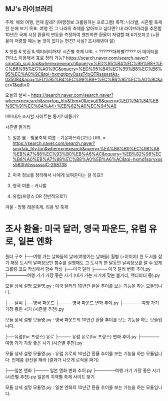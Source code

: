 ## MJ's 라이브러리

주제: 해외 여행, 언제 갈래? (여행정보 크롤링하는 프로그램)
목적: 나라별, 시즌별 축제 한 눈에 보기
목표: 여행 전 그 나라의 축제를 알아보고 싶다면?
내 라이브러리를 추천함
10년간 국제 시장 환율의 변동을 측정하여 웬만하면 
환율이 저렴할 때 #가보자고 
(+환율이 저렴할 때는 놀 것이 없다는 편견? 사실? 조사해봐야 앎)

& 핫플 & 맛집 & 액티비티까지!
시즌별 축제 URL = ??????대륙별?????
이 데이터를 판다스 이용해서 표로 정리 가능?
https://search.naver.com/search.naver?sm=tab_sug.top&where=nexearch&query=%ED%95%B4%EC%99%B8+%EC%B6%95%EC%A0%9C&oquery=%ED%95%B4%EC%99%B8%EC%B6%95%EC%A0%9C&tqi=hxmgtlprvOsssT4xQTRssssstAs-035084&acq=%ED%95%B4%EC%99%B8+%EC%B6%95%EC%A0%9C&acr=1&qdt=0

오늘의 날씨 - https://search.naver.com/search.naver?where=nexearch&sm=top_hty&fbm=0&ie=utf8&query=%ED%94%84%EB%9E%91%EC%8A%A4+%EB%82%A0%EC%94%A8

!!!!!!내가 조사할 사이트는 동기? 비동기?

시즌별 볼거리

1. 일본
봄 - 벚꽃축제
여름 - 기온마쓰리(교토)
URL = https://search.naver.com/search.naver?sm=tab_hty.top&where=nexearch&query=%EA%B8%B0%EC%98%A8%EB%A7%88%EC%93%B0%EB%A6%AC&oquery=%EB%82%98%EC%B8%A0%EB%A7%88%EC%B8%A0%EB%A6%AC&tqi=hxmd1sprvxsss5B3hhhssssssiC-268738

2. 미국 정보를 정리해서 나에게 보여준다는 걸 목표!!

3. 영국
여름 - 카니발

4. 유럽(프랑스 OR 전반적으로?)


겨울 - 망통 레몬축제, 리옹 빛 축제

# 조사 환율: 미국 달러, 영국 파운드, 유럽 유로, 일본 엔화

폴더 구조
├──여행 가는 날짜들의 날씨(여행가는 날짜들) 월별 (+이미지) 한 도시를 잡기 해당 도시의 날짜정보만 함수를 실행해도 그 도시의 한 달동안 날씨정보를 알 수 있게
크롤링 코드 작성해서 함수 작성
├──미국 달러
├──── 미국 달러 변화 추이.py
├──────여행 가기 가장 좋은 시기 (내가 가는 시기에 맞는 볼거리, 액티비티 등).py


모듈 상세 설명
모듈명.py : 미국 달러의 10년간 환율 추이를 보는 기능을 하는 모듈입니다.

├──날씨
├──영국 파운드
├──── 영국 파운드 변화 추이.py
├──────여행 가기 가장 좋은 시기 (시즌별 추천).py

모듈 상세 설명
모듈명.py : 영국 파운드의 10년간 환율 추이를 보는 기능을 하는 모듈입니다.


├──유럽(for 프랑스) 유로
├──── 유럽 유로(for 프랑스) 변화 추이.py
├──────여행 가기 가장 좋은 시기 (시즌별 추천).py

모듈 상세 설명
모듈명.py : 유럽 유로의 10년간 환율 추이를 보는 기능을 하는 모듈입니다. 언제쯤 환전을 해라 (결과가 나오게 로직을 짜기)


├──일본 엔화
├──── 일본 엔화 변화 추이.py
├──────여행 가기 가장 좋은 시기 (시즌별 추천).py 일본의 지역별 축제 사이트 찾기

모듈 상세 설명
모듈명.py : 일본 엔화의 10년간 환율 추이를 보는 기능을 하는 모듈입니다.